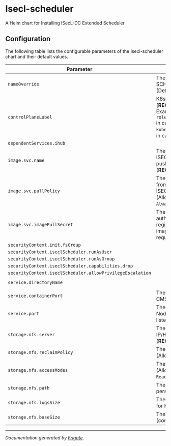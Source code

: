 
Isecl-scheduler
===========

A Helm chart for Installing ISecL-DC Extended Scheduler


## Configuration

The following table lists the configurable parameters of the Isecl-scheduler chart and their default values.

| Parameter                | Description             | Default        |
| ------------------------ | ----------------------- | -------------- |
| `nameOverride` | The name for ISECL-SCHEDULER chart<br> (Default: `.Chart.Name`) | `""` |
| `controlPlaneLabel` | K8s control plane label<br> (**REQUIRED**)<br> Example: `node-role.kubernetes.io/master` in case of `kubeadm`/`microk8s.io/cluster` in case of `microk8s` | `"<user input>"` |
| `dependentServices.ihub` |  | `"ihub"` |
| `image.svc.name` | The image name with which ISECL-SCHEDULER image is pushed to registry<br> (**REQUIRED**) | `"<user input>"` |
| `image.svc.pullPolicy` | The pull policy for pulling from container registry for ISECL-SCHEDULER<br> (Allowed values: `Always`/`IfNotPresent`) | `"Always"` |
| `image.svc.imagePullSecret` | The image pull secret for authenticating with image registry, can be left empty if image registry does not require authentication | `null` |
| `securityContext.init.fsGroup` |  | `1001` |
| `securityContext.iseclScheduler.runAsUser` |  | `1001` |
| `securityContext.iseclScheduler.runAsGroup` |  | `1001` |
| `securityContext.iseclScheduler.capabilities.drop` |  | `["all"]` |
| `securityContext.iseclScheduler.allowPrivilegeEscalation` |  | `false` |
| `service.directoryName` |  | `"isecl-k8s-scheduler"` |
| `service.containerPort` | The containerPort on which CMS can listen to traffic | `8888` |
| `service.port` | The externally exposed NodePort on which CMS can listen to external traffic | `30888` |
| `storage.nfs.server` | The NFS Server IP/Hostname<br> (**REQUIRED**) | `"<user input>"` |
| `storage.nfs.reclaimPolicy` | The reclaim policy for NFS<br> (Allowed values: `Retain`/) | `"Retain"` |
| `storage.nfs.accessModes` | The access modes for NFS<br> (Allowed values: `ReadWriteMany`) | `"ReadWriteMany"` |
| `storage.nfs.path` | The path for storing persistent data on NFS | `"/mnt/nfs_share"` |
| `storage.nfs.logsSize` | The logs size for storing logs for KBS in NFS path | `"1Gi"` |
| `storage.nfs.baseSize` | The base volume size (configSize + logSize) | `"1Gi"` |



---
_Documentation generated by [Frigate](https://frigate.readthedocs.io)._

